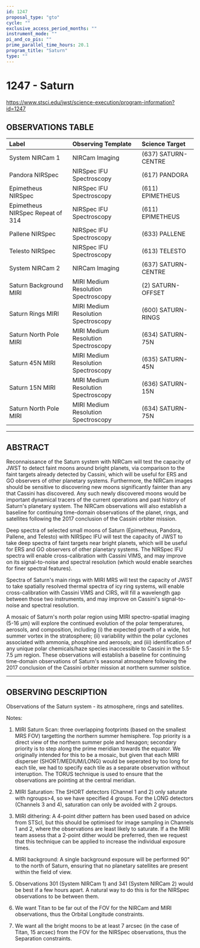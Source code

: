 ```yaml
---
id: 1247
proposal_type: "gto"
cycle: ""
exclusive_access_period_months: ""
instrument_mode: ""
pi_and_co_pis: ""
prime_parallel_time_hours: 20.1
program_title: "Saturn"
type: ""
---
```

# 1247 - Saturn
https://www.stsci.edu/jwst/science-execution/program-information?id=1247
## OBSERVATIONS TABLE
| Label                              | Observing Template                | Science Target          |
| :--------------------------------- | :-------------------------------- | :---------------------- |
| System NIRCam 1                    | NIRCam Imaging                    | (637) SATURN-CENTRE     |
| Pandora NIRSpec                    | NIRSpec IFU Spectroscopy          | (617) PANDORA           |
| Epimetheus NIRSpec                 | NIRSpec IFU Spectroscopy          | (611) EPIMETHEUS        |
| Epimetheus NIRSpec Repeat of 314   | NIRSpec IFU Spectroscopy          | (611) EPIMETHEUS        |
| Pallene NIRSpec                    | NIRSpec IFU Spectroscopy          | (633) PALLENE           |
| Telesto NIRSpec                    | NIRSpec IFU Spectroscopy          | (613) TELESTO           |
| System NIRCam 2                    | NIRCam Imaging                    | (637) SATURN-CENTRE     |
| Saturn Background MIRI             | MIRI Medium Resolution Spectroscopy | (2) SATURN-OFFSET       |
| Saturn Rings MIRI                  | MIRI Medium Resolution Spectroscopy | (600) SATURN-RINGS      |
| Saturn North Pole MIRI             | MIRI Medium Resolution Spectroscopy | (634) SATURN-75N        |
| Saturn 45N MIRI                    | MIRI Medium Resolution Spectroscopy | (635) SATURN-45N        |
| Saturn 15N MIRI                    | MIRI Medium Resolution Spectroscopy | (636) SATURN-15N        |
| Saturn North Pole MIRI             | MIRI Medium Resolution Spectroscopy | (634) SATURN-75N        |

---

## ABSTRACT

Reconnaissance of the Saturn system with NIRCam will test the capacity of JWST to detect faint moons around bright planets, via comparison to the faint targets already detected by Cassini, which will be useful for ERS and GO observers of other planetary systems. Furthermore, the NIRCam images should be sensitive to discovering new moons significantly fainter than any that Cassini has discovered. Any such newly discovered moons would be important dynamical tracers of the current operations and past history of Saturn's planetary system. The NIRCam observations will also establish a baseline for continuing time-domain observations of the planet, rings, and satellites following the 2017 conclusion of the Cassini orbiter mission.

Deep spectra of selected small moons of Saturn (Epimetheus, Pandora, Pallene, and Telesto) with NIRSpec IFU will test the capacity of JWST to take deep spectra of faint targets near bright planets, which will be useful for ERS and GO observers of other planetary systems. The NIRSpec IFU spectra will enable cross-calibration with Cassini VIMS, and may improve on its signal-to-noise and spectral resolution (which would enable searches for finer spectral features).

Spectra of Saturn's main rings with MIRI MRS will test the capacity of JWST to take spatially resolved thermal spectra of icy ring systems, will enable cross-calibration with Cassini VIMS and CIRS, will fill a wavelength gap between those two instruments, and may improve on Cassini's signal-to-noise and spectral resolution.

A mosaic of Saturn's north polar region using MIRI spectro-spatial imaging (5-16 µm) will explore the continued evolution of the polar temperatures, aerosols, and composition, including (i) the expected growth of a wide, hot summer vortex in the stratosphere; (ii) variability within the polar cyclones associated with ammonia, phosphine and aerosols; and (iii) identification of any unique polar chemicals/haze species inaccessible to Cassini in the 5.5-7.5 µm region. These observations will establish a baseline for continuing time-domain observations of Saturn's seasonal atmosphere following the 2017 conclusion of the Cassini orbiter mission at northern summer solstice.

---

## OBSERVING DESCRIPTION

Observations of the Saturn system - its atmosphere, rings and satellites.

Notes:

1.  MIRI Saturn Scan: three overlapping footprints (based on the smallest MRS FOV) targetting the northern summer hemisphere. Top priority is a direct view of the northern summer pole and hexagon; secondary priority is to step along the prime meridian towards the equator. We originally intended for this to be a mosaic, but given that each MIRI disperser (SHORT/MEDIUM/LONG) would be seperated by too long for each tile, we had to specify each tile as a separate observation without interuption. The TORUS technique is used to ensure that the observations are pointing at the central meridian.

2.  MIRI Saturation: The SHORT detectors (Channel 1 and 2) only saturate with ngroups>4, so we have specified 4 groups. For the LONG detectors (Channels 3 and 4), saturation can only be avoided with 2 groups.

3.  MIRI dithering: A 4-point dither pattern has been used based on advice from STScI, but this should be optimised for image sampling in Channels 1 and 2, where the observations are least likely to saturate. If a the MIRI team assess that a 2-point dither would be preferred, then we request that this technique can be applied to increase the individual exposure times.

4.  MIRI background: A single background exposure will be performed 90" to the north of Saturn, ensuring that no planetary satellites are present within the field of view.

5.  Observations 301 (System NIRCam 1) and 341 (System NIRCam 2) would be best if a few hours apart. A natural way to do this is for the NIRSpec observations to be between them.

6.  We want Titan to be far out of the FOV for the NIRCam and MIRI observations, thus the Orbital Longitude constraints.

7.  We want all the bright moons to be at least 7 arcsec (in the case of Titan, 15 arcsec) from the FOV for the NIRSpec observations, thus the Separation constraints.
